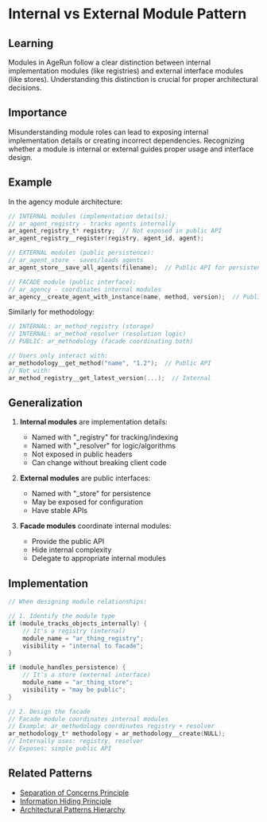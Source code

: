 # Internal vs External Module Pattern

## Learning
Modules in AgeRun follow a clear distinction between internal implementation modules (like registries) and external interface modules (like stores). Understanding this distinction is crucial for proper architectural decisions.

## Importance
Misunderstanding module roles can lead to exposing internal implementation details or creating incorrect dependencies. Recognizing whether a module is internal or external guides proper usage and interface design.

## Example
In the agency module architecture:
```c
// INTERNAL modules (implementation details):
// ar_agent_registry - tracks agents internally
ar_agent_registry_t* registry;  // Not exposed in public API
ar_agent_registry__register(registry, agent_id, agent);

// EXTERNAL modules (public persistence):
// ar_agent_store - saves/loads agents  
ar_agent_store__save_all_agents(filename);  // Public API for persistence

// FACADE module (public interface):
// ar_agency - coordinates internal modules
ar_agency__create_agent_with_instance(name, method, version);  // Public API
```

Similarly for methodology:
```c
// INTERNAL: ar_method_registry (storage)
// INTERNAL: ar_method_resolver (resolution logic)  
// PUBLIC: ar_methodology (facade coordinating both)

// Users only interact with:
ar_methodology__get_method("name", "1.2");  // Public API
// Not with:
ar_method_registry__get_latest_version(...);  // Internal
```

## Generalization
1. **Internal modules** are implementation details:
   - Named with "_registry" for tracking/indexing
   - Named with "_resolver" for logic/algorithms
   - Not exposed in public headers
   - Can change without breaking client code

2. **External modules** are public interfaces:
   - Named with "_store" for persistence
   - May be exposed for configuration
   - Have stable APIs

3. **Facade modules** coordinate internal modules:
   - Provide the public API
   - Hide internal complexity
   - Delegate to appropriate internal modules

## Implementation
```c
// When designing module relationships:

// 1. Identify the module type
if (module_tracks_objects_internally) {
    // It's a registry (internal)
    module_name = "ar_thing_registry";  
    visibility = "internal to facade";
}

if (module_handles_persistence) {
    // It's a store (external interface)
    module_name = "ar_thing_store";
    visibility = "may be public";
}

// 2. Design the facade
// Facade module coordinates internal modules
// Example: ar_methodology coordinates registry + resolver
ar_methodology_t* methodology = ar_methodology__create(NULL);
// Internally uses: registry, resolver
// Exposes: simple public API
```

## Related Patterns
- [Separation of Concerns Principle](separation-of-concerns-principle.md)
- [Information Hiding Principle](information-hiding-principle.md)
- [Architectural Patterns Hierarchy](architectural-patterns-hierarchy.md)